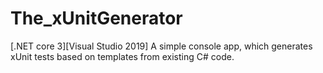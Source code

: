 # The_xUnitGenerator
[.NET core 3][Visual Studio 2019] A simple console app, which generates xUnit tests based on templates from existing C# code.

